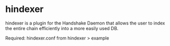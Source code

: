 # hindexer

hindexer is a plugin for the Handshake Daemon that allows the user to index the entire chain efficiently into a more easily used DB.

Required: hindexer.conf from hindexer > example
